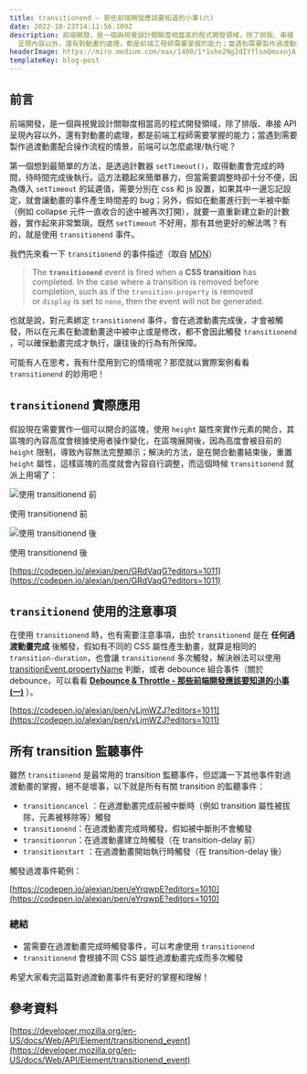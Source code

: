 ```yaml
---
title: transitionend — 那些前端開發應該要知道的小事(六)
date: 2022-10-23T14:11:56.109Z
description: 前端開發，是一個與視覺設計關聯度相當高的程式開發領域，除了排版、串接 API
  呈現內容以外，還有對動畫的處理，都是前端工程師需要掌握的能力；當遇到需要製作過渡動畫配合操作流程的情景，前端可以怎麼處理/執行呢？
headerImage: https://miro.medium.com/max/1400/1*1vhe2Ng2dIYflsmQmvxnjA.webp
templateKey: blog-post
---
```

## 前言

前端開發，是一個與視覺設計關聯度相當高的程式開發領域，除了排版、串接 API 呈現內容以外，還有對動畫的處理，都是前端工程師需要掌握的能力；當遇到需要製作過渡動畫配合操作流程的情景，前端可以怎麼處理/執行呢？

第一個想到最簡單的方法，是透過計數器 `setTimeout()`，取得動畫會完成的時間，待時間完成後執行。這方法聽起來簡單暴力，但當需要調整時卻十分不便，因為傳入 `setTimeout` 的延遲值，需要分別在 css 和 js 設置，如果其中一邊忘記設定，就會讓動畫的事件產生時間差的 bug；另外，假如在動畫進行到一半被中斷（例如 collapse 元件一直收合的途中被再次打開），就要一直重新建立新的計數器，實作起來非常繁瑣。既然 `setTimeout` 不好用，那有其他更好的解法嗎？有的，就是使用 `transitionend` 事件。

我們先來看一下 `transitionend` 的事件描述（取自 [MDN](https://developer.mozilla.org/en-US/docs/Web/API/Element/transitionend_event)）

> The **`transitionend`** event is fired when a **CSS transition** has completed. In the case where a transition is removed before completion, such as if the `transition-property` is removed or `display` is set to `none`, then the event will not be generated.
> 

也就是說，對元素綁定 `transitionend` 事件，會在過渡動畫完成後，才會被觸發，所以在元素在動渡動畫途中被中止或是修改，都不會因此觸發 `transitionend` ，可以確保動畫完成才執行，讓往後的行為有所保障。

可能有人在思考，我有什麼用到它的情境呢？那麼就以實際案例看看 `transitionend` 的妙用吧！

## `transitionend` 實際應用

假設現在需要實作一個可以開合的區塊，使用 `height` 屬性來實作元素的開合，其區塊的內容高度會根據使用者操作變化，在區塊展開後，因為高度會被目前的 `height` 限制，導致內容無法完整顯示；解決的方法，是在開合動畫結束後，重置 `height` 屬性，這樣區塊的高度就會內容自行調整，而這個時候 `transitionend` 就派上用場了：

![使用 transitionend 前](https://s3-us-west-2.amazonaws.com/secure.notion-static.com/0d4b1e12-5d33-4d27-86af-aed2e524fd3e/2022-10-22_23.34.49.gif)

使用 transitionend 前

![使用 transitionend 後](https://s3-us-west-2.amazonaws.com/secure.notion-static.com/c286a911-9355-4785-abb0-f540cd3303ba/2022-10-22_23.34.35.gif)

使用 transitionend 後

[https://codepen.io/alexian/pen/GRdVaqG?editors=1011](https://codepen.io/alexian/pen/GRdVaqG?editors=1011)

## `transitionend` 使用的注意事項

在使用 `transitionend` 時，也有需要注意事項，由於 `transitionend` 是在 **任何過渡動畫完成** 後觸發，假如有不同的 CSS 屬性產生動畫，就算是相同的 `transition-duration`，也會讓 `transitionend` 多次觸發，解決辦法可以使用 [transitionEvent.propertyName](https://developer.mozilla.org/en-US/docs/Web/API/TransitionEvent/propertyName) 判斷，或者 debounce 組合事件（關於 debounce，可以看看 **[Debounce & Throttle - 那些前端開發應該要知道的小事(一)](https://alex-ian.me/2019/07/06/debounce&throttle)** ）。

[https://codepen.io/alexian/pen/yLjmWZJ?editors=1011](https://codepen.io/alexian/pen/yLjmWZJ?editors=1011)

## 所有 transition 監聽事件

雖然 `transitionend` 是最常用的 transition 監聽事件，但認識一下其他事件對過渡動畫的掌握，絕不是壞事，以下就是所有有關 transition 的監聽事件：

- `transitioncancel` ：在過渡動畫完成前被中斷時（例如 transition 屬性被拔除，元素被移除等）觸發
- `transitionend`：在過渡動畫完成時觸發，假如被中斷則不會觸發
- `transitionrun`：在過渡動畫建立時觸發（在 transition-delay 前）
- `transitionstart` ：在過渡動畫開始執行時觸發（在 transition-delay 後）

觸發過渡事件範例：

[https://codepen.io/alexian/pen/eYrqwpE?editors=1010](https://codepen.io/alexian/pen/eYrqwpE?editors=1010)

### 總結

- 當需要在過渡動畫完成時觸發事件，可以考慮使用 `transitionend`
- `transitionend` 會根據不同 CSS 屬性過渡動畫完成而多次觸發

希望大家看完這篇對過渡動畫事件有更好的掌握和理解！

## ****參考資料****

[https://developer.mozilla.org/en-US/docs/Web/API/Element/transitionend_event](https://developer.mozilla.org/en-US/docs/Web/API/Element/transitionend_event)
